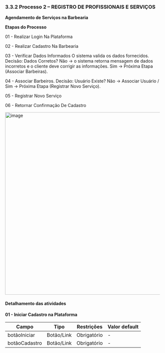 ### 3.3.2 Processo 2 – REGISTRO DE PROFISSIONAIS E SERVIÇOS

**Agendamento de Serviços na Barbearia**

**Etapas do Processo**

01 - Realizar Login Na Plataforma

02 - Realizar Cadastro Na Barbearia 

03 - Verificar Dados Informados O sistema valida os dados fornecidos. Decisão: Dados Corretos? Não → o sistema retorna mensagem de dados incorretos e o cliente deve corrigir as informações. Sim → Próxima Etapa (Associar Barbeiras).

04 - Associar Barbeiros. Decisão: Usuário Existe? Não → Associar Usuário / Sim → Próxima Etapa (Registrar Novo Serviço).

05 - Registrar Novo Serviço

06 - Retornar Confirmação De Cadastro


<img width="1591" height="592" alt="image" src="https://github.com/user-attachments/assets/38056e8a-b3a4-4f99-aa9e-514fb11a503e" />


#### Detalhamento das atividades
**01 - Iniciar Cadastro na Plataforma**

| **Campo**       | **Tipo**         | **Restrições** | **Valor default** |
| ---             | ---              | ---            | ---               |
| botãoIniciar | Botão/Link  |   Obrigatório             |        -           |
| botãoCadastro | Botão/Link  |   Obrigatório             |        -           |
